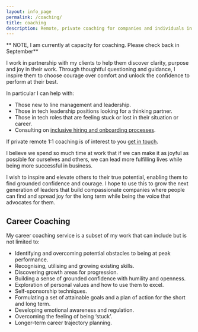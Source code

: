 ```yaml
---
layout: info_page
permalink: /coaching/
title: coaching
description: Remote, private coaching for companies and individuals in tech from a leader with 15 years of experience. Hiring, onboarding, diversity and inclusion, line management, confidence, leadership, team performance and much more.
---
```


** NOTE, I am currently at capacity for coaching. Please check back in September**

I work in partnership with my clients to help them discover clarity, purpose and joy in their work. Through thoughtful questioning and guidance, I inspire them to choose courage over comfort and unlock the confidence to perform at their best.

In particular I can help with:
- Those new to line management and leadership.
- Those in tech leadership positions looking for a thinking partner.
- Those in tech roles that are feeling stuck or lost in their situation or career.
- Consulting on [inclusive hiring and onboarding processes](https://outragedpinkracoon.com/2021/04/27/other-companies-hiring-processes-are-costing-you-talent.html).

If private remote 1:1 coaching is of interest to you <a href="mailto:coaching@outragedpinkracoon.com?subject=Coaching Inquiry from Website">get in touch</a>.

I believe we spend so much time at work that if we can make it as joyful as possible for ourselves and others, we can lead more fulfilling lives while being more successful in business.

I wish to inspire and elevate others to their true potential, enabling them to find grounded confidence and courage. I hope to use this to grow the next generation of leaders that build compassionate companies where people can find and spread joy for the long term while being the voice that advocates for them.

## Career Coaching
My career coaching service is a subset of my work that can include but is not limited to:
- Identifying and overcoming potential obstacles to being at peak performance.
- Recognising, utilising and growing existing skills.
- Discovering growth areas for progression.
- Building a sense of grounded confidence with humility and openness.
- Exploration of personal values and how to use them to excel.
- Self-sponsorship techniques.
- Formulating a set of attainable goals and a plan of action for the short and long term.
- Developing emotional awareness and regulation.
- Overcoming the feeling of being ‘stuck’.
- Longer-term career trajectory planning.
